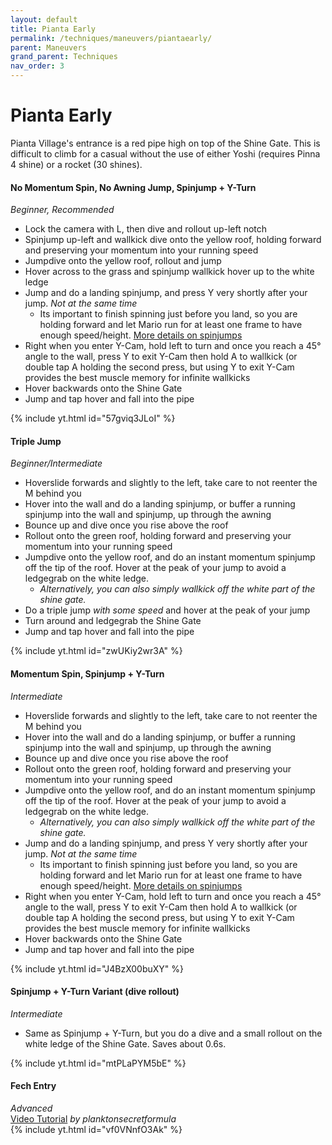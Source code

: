 ```yaml
---
layout: default 
title: Pianta Early
permalink: /techniques/maneuvers/piantaearly/
parent: Maneuvers
grand_parent: Techniques
nav_order: 3
---
```

# Pianta Early

Pianta Village's entrance is a red pipe high on top of the Shine Gate. This is difficult to climb for a casual without the use of either Yoshi (requires Pinna 4 shine) or a rocket (30 shines).

#### No Momentum Spin, No Awning Jump, Spinjump + Y-Turn
*Beginner, Recommended*  
- Lock the camera with L, then dive and rollout up-left notch
- Spinjump up-left and wallkick dive onto the yellow roof, holding forward and preserving your momentum into your running speed
- Jumpdive onto the yellow roof, rollout and jump
- Hover across to the grass and spinjump wallkick hover up to the white ledge
- Jump and do a landing spinjump, and press Y very shortly after your jump. *Not at the same time*
  - Its important to finish spinning just before you land, so you are holding forward and let Mario run for at least one frame to have enough speed/height. [More details on spinjumps](/sms-guide/techniques/spinjumps/)
- Right when you enter Y-Cam, hold left to turn and once you reach a 45° angle to the wall, press Y to exit Y-Cam then hold A to wallkick (or double tap A holding the second press, but using Y to exit Y-Cam provides the best muscle memory for infinite wallkicks
- Hover backwards onto the Shine Gate
- Jump and tap hover and fall into the pipe

{% include yt.html id="57gviq3JLoI" %}  

#### Triple Jump
*Beginner/Intermediate*  
- Hoverslide forwards and slightly to the left, take care to not reenter the M behind you
- Hover into the wall and do a landing spinjump, or buffer a running spinjump into the wall and spinjump, up through the awning
- Bounce up and dive once you rise above the roof
- Rollout onto the green roof, holding forward and preserving your momentum into your running speed
- Jumpdive onto the yellow roof, and do an instant momentum spinjump off the tip of the roof. Hover at the peak of your jump to avoid a ledgegrab on the white ledge.
  - *Alternatively, you can also simply wallkick off the white part of the shine gate.*
- Do a triple jump *with some speed* and hover at the peak of your jump
- Turn around and ledgegrab the Shine Gate
- Jump and tap hover and fall into the pipe

{% include yt.html id="zwUKiy2wr3A" %}  

#### Momentum Spin, Spinjump + Y-Turn
*Intermediate*  
- Hoverslide forwards and slightly to the left, take care to not reenter the M behind you
- Hover into the wall and do a landing spinjump, or buffer a running spinjump into the wall and spinjump, up through the awning
- Bounce up and dive once you rise above the roof
- Rollout onto the green roof, holding forward and preserving your momentum into your running speed
- Jumpdive onto the yellow roof, and do an instant momentum spinjump off the tip of the roof. Hover at the peak of your jump to avoid a ledgegrab on the white ledge.
  - *Alternatively, you can also simply wallkick off the white part of the shine gate.*
- Jump and do a landing spinjump, and press Y very shortly after your jump. *Not at the same time*
  - Its important to finish spinning just before you land, so you are holding forward and let Mario run for at least one frame to have enough speed/height. [More details on spinjumps](/sms-guide/techniques/spinjumps/)
- Right when you enter Y-Cam, hold left to turn and once you reach a 45° angle to the wall, press Y to exit Y-Cam then hold A to wallkick (or double tap A holding the second press, but using Y to exit Y-Cam provides the best muscle memory for infinite wallkicks
- Hover backwards onto the Shine Gate
- Jump and tap hover and fall into the pipe

{% include yt.html id="J4BzX00buXY" %}  

#### Spinjump + Y-Turn Variant (dive rollout)
*Intermediate*  
- Same as Spinjump + Y-Turn, but you do a dive and a small rollout on the white ledge of the Shine Gate. Saves about 0.6s.

{% include yt.html id="mtPLaPYM5bE" %}  

#### Fech Entry
*Advanced*  
[Video Tutorial](https://www.youtube.com/watch?v=minnHKhgYe8) *by planktonsecretformula*  
{% include yt.html id="vf0VNnfO3Ak" %}  
